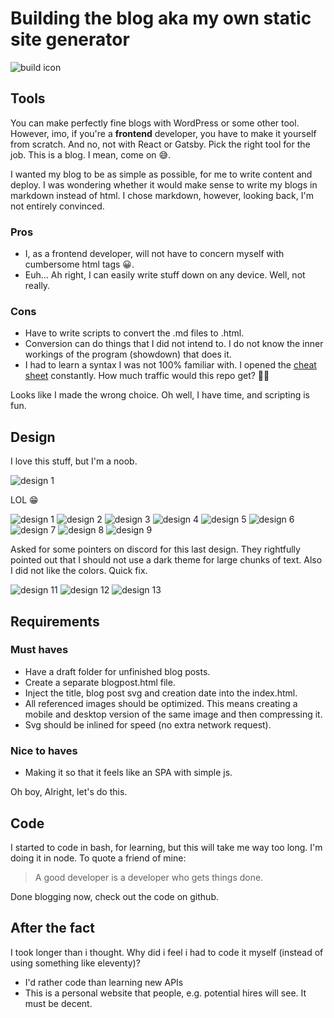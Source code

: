 # Building the blog aka my own static site generator

![build icon](./images/build.svg)

## Tools

You can make perfectly fine blogs with WordPress or some other tool.
However, imo, if you're a **frontend** developer, you have to make it yourself from scratch. And no, not with React or Gatsby. Pick the right tool for the job. This is a blog. I mean, come on 😅.

I wanted my blog to be as simple as possible, for me to write content and deploy.
I was wondering whether it would make sense to write my blogs in markdown instead of html. I chose markdown, however, looking back, I'm not entirely convinced.

### Pros

- I, as a frontend developer, will not have to concern myself with cumbersome html tags 😀.
- Euh... Ah right, I can easily write stuff down on any device. Well, not really.

### Cons

- Have to write scripts to convert the .md files to .html.
- Conversion can do things that I did not intend to. I do not know the inner workings of the program (showdown) that does it.
- I had to learn a syntax I was not 100% familiar with. I opened the [cheat sheet](https://github.com/adam-p/markdown-here/wiki/Markdown-Cheatsheet) constantly. How much traffic would this repo get? 🤔😃

Looks like I made the wrong choice.
Oh well, I have time, and scripting is fun.

## Design

I love this stuff, but I'm a noob.

![design 1](./images/design_1.png)

LOL 😁

![design 1](./images/design_2.png)
![design 2](./images/design_3.png)
![design 3](./images/design_4.png)
![design 4](./images/design_5.png)
![design 5](./images/design_6.png)
![design 6](./images/design_7.png)
![design 7](./images/design_8.png)
![design 8](./images/design_9.png)
![design 9](./images/design_10.png)

Asked for some pointers on discord for this last design. They rightfully pointed out that I should not use a dark theme for large chunks of text. Also I did not like the colors. Quick fix.

![design 11](./images/design_11.png)
![design 12](./images/design_12.png)
![design 13](./images/design_13.png)

## Requirements

### Must haves

- Have a draft folder for unfinished blog posts.
- Create a separate blogpost.html file.
- Inject the title, blog post svg and creation date into the index.html.
- All referenced images should be optimized. This means creating a mobile and desktop version of the same image and then compressing it.
- Svg should be inlined for speed (no extra network request).

### Nice to haves

- Making it so that it feels like an SPA with simple js.

Oh boy, Alright, let's do this.

## Code

I started to code in bash, for learning, but this will take me way too long. I'm doing it in node.
To quote a friend of mine:

> A good developer is a developer who gets things done.

Done blogging now, check out the code on github.

## After the fact

I took longer than i thought.
Why did i feel i had to code it myself (instead of using something like eleventy)?

- I'd rather code than learning new APIs
- This is a personal website that people, e.g. potential hires will see. It must be decent.
